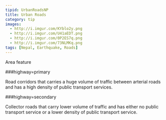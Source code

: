```yaml
---
tipid: UrbanRoadsNP
title: Urban Roads
category: tip
images:
  - http://i.imgur.com/KYblo2y.png
  - http://i.imgur.com/U41aEDT.png
  - http://i.imgur.com/0P2ES7q.png
  - http://i.imgur.com/73NLMKq.png
tags: [Nepal, Earthquake, Roads]
---
```

Area feature

###highway=primary

Road corridors that carries a huge volume of traffic between arterial roads and has a high density of public transport services.

###highway=secondary

Collector roads that carry lower volume of traffic and has either no public transport service or a lower density of public transport service.

